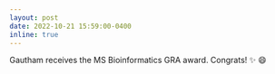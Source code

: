 ```yaml
---
layout: post
date: 2022-10-21 15:59:00-0400
inline: true
---
```


Gautham receives the MS Bioinformatics GRA award. Congrats! :sparkles: :smile:
